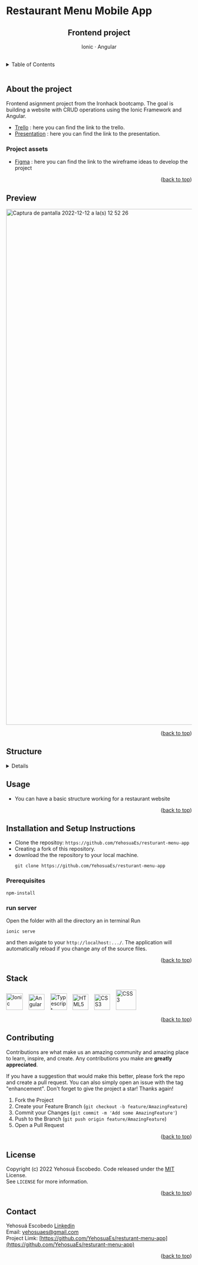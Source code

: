 <div id="top"></div>

# Restaurant Menu Mobile App

<div align="center"> 
  <div align="center">
    <h2>Frontend project</h2>
    <p>Ionic · Angular</p>
  </div>
</div>
</br>

<!-- TABLE OF CONTENTS -->
<details>
  <summary>Table of Contents</summary>
  <ol>
    <li>
      <a href="#about-the-project">About the project</a>
      <ul>
        <li><a href="#project-assets">Project assets </a></li>
      </ul>
    </li>
    <li>
     <a href="#structure">Structure</a>
   </li>
     <li><a href="#preview">Preview</a></li>
    <li>
        <a href="#installation-and-setup-instructions">Installation and Setup Instructions</a>
         <ul>
            <li><a href="#prerequisites">Prerequisites</a></li>
            <li><a href="#run-server">Run server</a></li>
        </ul>
    </li>
    <li><a href="#stack">Stack</a></li>
    <li><a href="#contributing">Contributing</a></li>
    <li><a href="#license">License</a></li>
    <li><a href="#contact">Contact</a></li>
  </ol>
</details>

</br>

## About the project

Frontend asignment project from the Ironhack bootcamp.
The goal is building a website with CRUD operations using the Ionic Framework and Angular.

- <a href="https://trello.com/b/1ch8lhXi/ionic-angular-proyecto-ironhack">Trello</a> : here you can find the link to the trello.
- <a href="https://docs.google.com/presentation/d/1PJTfxC4U6wz26WAE1cwPah96wtoacL5m5oyfGobn0QA/edit?usp=sharing">Presentation</a> : here you can find the link to the presentation.

### Project assets

- <a href="https://www.figma.com/file/u3KtbuAyopb2W4jzRiMEz8/IONIC-PROJECT?t=qrBXWqMIia4zzeDy-0">Figma</a> : here you can find the link to the wireframe ideas to develop the project

<p align="right">(<a href="#top">back to top</a>)

<!-- STRUCTURE -->

## Preview

<img width="1400" alt="Captura de pantalla 2022-12-12 a la(s) 12 52 26" src="
https://user-images.githubusercontent.com/93733677/209319362-db8c27e1-5713-4c4d-8058-a278c7df7cfe.jpg
">

<p align="right">(<a href="#top">back to top</a>)

<!-- STRUCTURE -->

## Structure

<details>

```
├─ app
|  ├─ auth
|  |  ├─ auth-routing.module.ts
|  |  ├─ auth.guard.spe.ts
|  |  ├─ auth.guard.ts
|  |  ├─ auth.module.ts
|  |  ├─ auth.page.html
|  |  ├─ auth.page.scss
|  |  ├─ auth.page.spec.ts
|  |  ├─ auth.page.ts
|  |  ├─ auth.srvice.spec.ts
|  |  ├─ auth.service.ts
|  |  └─ user.model.ts
|  ├─ contact
|  |  ├─ contact-routing.module.ts
|  |  ├─ contact.module.ts
|  |  ├─ contact.page.html
|  |  ├─ contact.page.scss
|  |  ├─ contact.page.spec.ts
|  |  └─ contact.page.ts
|  ├─ home
|  |  ├─ home-routing.module.ts
|  |  ├─ home.module.ts
|  |  ├─ home.page.html
|  |  ├─ home.page.scss
|  |  ├─ home.page.spec.ts
|  |  └─ home.page.ts
|  ├─ products
|  |  ├─ detail-product
|  |  |  ├── detail-product-routing.module.ts
|  |  |  ├── detail-product.module.ts
|  |  |  ├── detail-product.page.html
|  |  |  ├── detail-product.page.scss
|  |  |  ├── detail-product.page.spec.ts
|  |  |  └── detail-product.page.ts
|  |  ├─ edit-product
|  |  |  ├── edit-product-routing.module.ts
|  |  |  ├── edit-product.module.ts
|  |  |  ├── edit-product.page.html
|  |  |  ├── edit-product.page.scss
|  |  |  ├── edit-product.page.spec.ts
|  |  |  └── edit-product.page.ts
|  |  ├─ new-product
|  |  |  ├── new-product-routing.module.ts
|  |  |  ├── new-product.module.ts
|  |  |  ├── new-product.page.html
|  |  |  ├── new-product.page.scss
|  |  |  ├── new-product.page.spec.ts
|  |  |  └── new-product.page.ts
|  |  └─ product-item
|  |     ├── product-item.components.html
|  |     ├── product-item.components.scss
|  |     ├── product-item.components.spec.ts
|  |     └── product-item.components.ts
|  ├─ product.model.ts
|  ├─ product.service.ts
|  ├─ product.module.ts
|  ├─ product-routing.module.ts
|  ├─ product.page.html
|  ├─ product.page.scss
|  ├─ product.page.spec.ts
|  └─ product.page.ts
├── assets
├── environments
├── theme
├── global.scss
├── index.html
├── main.ts
├── polyfills.ts
├── test.ts
└── zone-flags.scss
```

<p align="right">(<a href="#top">back to top</a>)

</details>

<!-- USAGE -->

## Usage

- You can have a basic structure working for a restaurant website

<p align="right">(<a href="#top">back to top</a>)

<!-- INSTALLATION AND SETUP -->

## Installation and Setup Instructions

- Clone the repositoy: `https://github.com/YehosuaEs/resturant-menu-app`
- Creating a fork of this repository.
- download the the repository to your local machine.
  ```
  git clone https://github.com/YehosuaEs/resturant-menu-app
  ```

### Prerequisites

```
npm-install
```

### run server

Open the folder with all the directory an in terminal Run

```
ionic serve
```

and then avigate to your `http://localhost:.../`. The application will automatically reload if you change any of the source files.

<p align="right">(<a href="#top">back to top</a>)

<!-- STACK -->

## Stack

<div>
    <img width="45"  alt="Ionic" src="https://user-images.githubusercontent.com/93733677/209311910-ee8e535b-70e2-4d66-b8d0-dde9c963d502.png">&nbsp; &nbsp;
    <img width="43"  alt="Angular" src="https://material.angular.io/assets/img/homepage/angular-logo.svg">&nbsp; &nbsp;
    <img width="45"  alt="Typescript" src="https://upload.wikimedia.org/wikipedia/commons/thumb/4/4c/Typescript_logo_2020.svg/1200px-Typescript_logo_2020.svg.png">&nbsp; &nbsp;
    <img width="43" alt="HTML5" src="https://user-images.githubusercontent.com/93733677/175814924-338e3829-a7d8-4e3b-a9ff-6edf3d293a4f.png">&nbsp; &nbsp;
    <img width="43" alt="CSS3" src="https://user-images.githubusercontent.com/93733677/175814939-9e82779a-c8a2-4fe2-999a-22ff7ffb8282.png">&nbsp; &nbsp;
    <img width="55" alt="CSS3" src="https://upload.wikimedia.org/wikipedia/commons/thumb/9/96/Sass_Logo_Color.svg/1200px-Sass_Logo_Color.svg.png">&nbsp; &nbsp;

</div>

<p align="right">(<a href="#top">back to top</a>)

 <!-- CONTRIBUTING -->

## Contributing

Contributions are what make us an amazing community and amazing place to learn, inspire, and create. Any contributions you make are **greatly appreciated**.

If you have a suggestion that would make this better, please fork the repo and create a pull request. You can also simply open an issue with the tag "enhancement".
Don't forget to give the project a star! Thanks again!

1. Fork the Project
2. Create your Feature Branch (`git checkout -b feature/AmazingFeature`)
3. Commit your Changes (`git commit -m 'Add some AmazingFeature'`)
4. Push to the Branch (`git push origin feature/AmazingFeature`)
5. Open a Pull Request

<p align="right">(<a href="#top">back to top</a>)</p>
<!-- LICENSE -->

## License

Copyright (c) 2022 Yehosuá Escobedo. Code released under the [MIT]() License.
</br>
See `LICENSE` for more information.

<p align="right">(<a href="#top">back to top</a>)
 <!-- CONTACT -->

## Contact

Yehosuá Escobedo [Linkedin](https://www.linkedin.com/in/yehosua-escobedo/)  
Email: yehosuaes@gmail.com
</br>
Project Limk: [https://github.com/YehosuaEs/resturant-menu-app](https://github.com/YehosuaEs/resturant-menu-app)

<p align="right">(<a href="#top">back to top</a>)</p>
